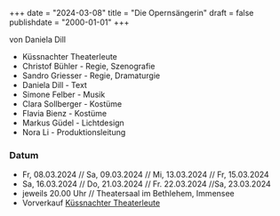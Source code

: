 ﻿+++
date = "2024-03-08"
title = "Die Opernsängerin"
draft = false
publishdate = "2000-01-01"
+++

von Daniela Dill 

* Küssnachter Theaterleute
* Christof Bühler -  Regie, Szenografie
* Sandro Griesser - Regie, Dramaturgie
* Daniela Dill - Text
* Simone Felber - Musik
* Clara Sollberger - Kostüme
* Flavia Bienz - Kostüme
* Markus Güdel - Lichtdesign
* Nora Li - Produktionsleitung

### Datum

* Fr, 08.03.2024 // Sa, 09.03.2024 // Mi, 13.03.2024 // Fr, 15.03.2024 
* Sa, 16.03.2024 // Do, 21.03.2024 // Fr. 22.03.2024 //Sa, 23.03.2024
* jeweils 20.00 Uhr // Theatersaal im Bethlehem, Immensee
* Vorverkauf [Küssnachter Theaterleute](https://www.kuessnachter-theaterleute.ch/) 
